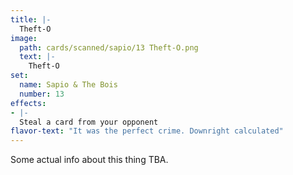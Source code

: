 ```yaml
---
title: |-
  Theft-O
image: 
  path: cards/scanned/sapio/13 Theft-O.png
  text: |-
    Theft-O
set:
  name: Sapio & The Bois
  number: 13
effects: 
- |-
  Steal a card from your opponent
flavor-text: "It was the perfect crime. Downright calculated"
---
```

Some actual info about this thing TBA.
